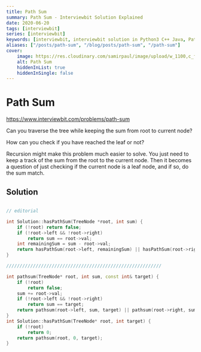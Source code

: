 ```yaml
---
title: Path Sum
summary: Path Sum - Interviewbit Solution Explained
date: 2020-06-20
tags: [interviewbit]
series: [interviewbit]
keywords: [interviewbit, interviewbit solution in Python3 C++ Java, Path Sum solution]
aliases: ["/posts/path-sum", "/blog/posts/path-sum", "/path-sum"]
cover:
    image: https://res.cloudinary.com/samirpaul/image/upload/w_1100,c_fit,co_rgb:FFFFFF,l_text:Arial_70_bold:Path Sum - Solution Explained/problem-solving.webp
    alt: Path Sum
    hiddenInList: true
    hiddenInSingle: false
---
```


# Path Sum

https://www.interviewbit.com/problems/path-sum



Can you traverse the tree while keeping the sum from root to current node?

How can you check if you have reached the leaf or not?


Recursion might make this problem much easier to solve. 
You just need to keep a track of the sum from the root to the current node. 
Then it becomes a question of just checking if the current node is a leaf node, and if so, do the sum match.



## Solution

```cpp

// editorial

int Solution::hasPathSum(TreeNode *root, int sum) {
    if (!root) return false;
    if (!root->left && !root->right)
        return sum == root->val;
    int remainingSum = sum - root->val;
    return hasPathSum(root->left, remainingSum) || hasPathSum(root->right, remainingSum);
}

//////////////////////////////////////////////////////////

int pathsum(TreeNode* root, int sum, const int& target) {
    if (!root)
        return false;
    sum += root->val;
    if (!root->left && !root->right)
        return sum == target;
    return pathsum(root->left, sum, target) || pathsum(root->right, sum, target);
}
int Solution::hasPathSum(TreeNode* root, int target) {
    if (!root)
        return 0;
    return pathsum(root, 0, target);
}


```